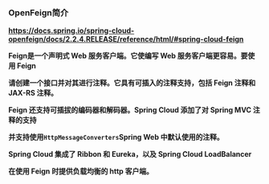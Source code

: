### OpenFeign简介



**https://docs.spring.io/spring-cloud-openfeign/docs/2.2.4.RELEASE/reference/html/#spring-cloud-feign**

**Feign是一个声明式 Web 服务客户端。它使编写 Web 服务客户端更容易。要使用 Feign**

**请创建一个接口并对其进行注释。它具有可插入的注释支持，包括 Feign 注释和 JAX-RS 注释。**

**Feign 还支持可插拔的编码器和解码器。Spring Cloud 添加了对 Spring MVC 注释的支持**

**并支持使用`HttpMessageConverters`Spring Web 中默认使用的注释。**

**Spring Cloud 集成了 Ribbon 和 Eureka，以及 Spring Cloud LoadBalancer**

**在使用 Feign 时提供负载均衡的 http 客户端。**



